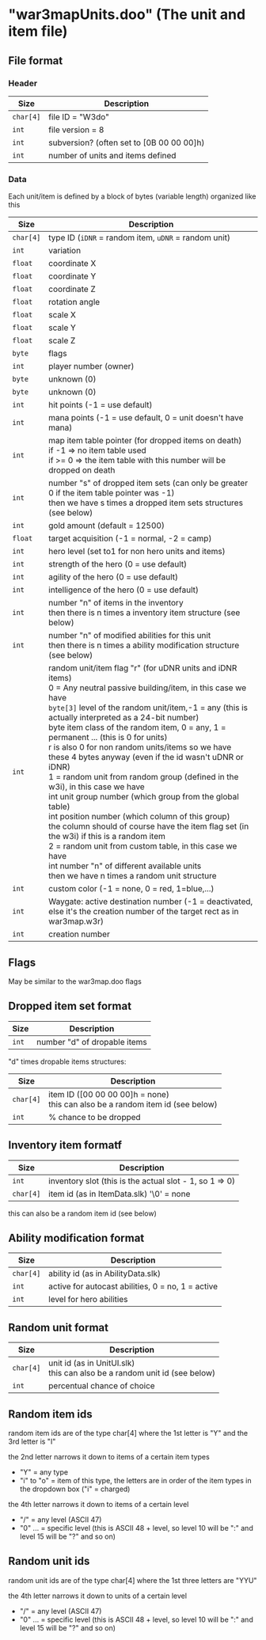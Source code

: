 # "war3mapUnits.doo" (The unit and item file)

## File format
### Header
| Size | Description |
|------|------------|
| `char[4]` | file ID = "W3do" |
| `int` | file version = 8 |
| `int` | subversion? (often set to [0B 00 00 00]h) |
| `int` | number of units and items defined |

### Data
Each unit/item is defined by a block of bytes (variable length) organized like this

| Size | Description |
|------|------------|
| `char[4]` | type ID (`iDNR` = random item, `uDNR` = random unit) |
| `int` | variation |
| `float` | coordinate X |
| `float` | coordinate Y |
| `float` | coordinate Z |
| `float` | rotation angle |
| `float` | scale X |
| `float` | scale Y |
| `float` | scale Z |
| `byte` | flags |
| `int` | player number (owner) |
| `byte` | unknown (0) |
| `byte` | unknown (0) |
| `int` | hit points (-1 = use default) |
| `int` | mana points (-1 = use default, 0 = unit doesn't have mana) |
| `int` | map item table pointer (for dropped items on death) <br> if -1 => no item table used <br> if >= 0 => the item table with this number will be dropped on death |
| `int` | number "s" of dropped item sets (can only be greater 0 if the item table pointer was -1) <br> then we have s times a dropped item sets structures (see below) |
| `int` | gold amount (default = 12500) |
| `float` | target acquisition (-1 = normal, -2 = camp) |
| `int` | hero level (set to1 for non hero units and items) |
| `int` | strength of the hero (0 = use default) |
| `int` | agility of the hero (0 = use default) |
| `int` | intelligence of the hero (0 = use default) |
| `int` | number "n" of items in the inventory <br> then there is n times a inventory item structure (see below) |
| `int` | number "n" of modified abilities for this unit <br> then there is n times a ability modification structure (see below) |
| `int` | random unit/item flag "r" (for uDNR units and iDNR items) <br> 0 = Any neutral passive building/item, in this case we have <br> `byte[3]`  level of the random unit/item,-1 = any (this is actually interpreted as a 24-bit number) <br>   byte item class of the random item, 0 = any, 1 = permanent ... (this is 0 for units)<br> r is also 0 for non random units/items so we have these 4 bytes anyway (even if the id wasn't uDNR or iDNR)<br> 1 = random unit from random group (defined in the w3i), in this case we have<br> int unit group number (which group from the global table) <br>   int position number (which column of this group)<br>   the column should of course have the item flag set (in the w3i) if this is a random item<br> 2 = random unit from custom table, in this case we have<br>   int number "n" of different available units<br>   then we have n times a random unit structure
| `int` | custom color (-1 = none, 0 = red, 1=blue,...) |
| `int` | Waygate: active destination number (-1 = deactivated, else it's the creation number of the target rect as in war3map.w3r) |
| `int` | creation number |

## Flags
May be similar to the war3map.doo flags

## Dropped item set format
| Size | Description |
|------|------------|
| `int` | number "d" of dropable items |

"d" times dropable items structures:

| Size | Description |
|------|------------|
| `char[4]` | item ID ([00 00 00 00]h = none)<br>this can also be a random item id (see below) |
| `int` | % chance to be dropped |

## Inventory item formatf
| Size | Description |
|------|------------|
| `int` | inventory slot (this is the actual slot - 1, so 1 => 0) |
| `char[4]` | item id (as in ItemData.slk) '\0' = none |

this can also be a random item id (see below)

## Ability modification format
| Size | Description |
|------|------------|
| `char[4]` | ability id (as in AbilityData.slk) |
| `int` | active for autocast abilities, 0 = no, 1 = active |
| `int` | level for hero abilities |

## Random unit format
| Size | Description |
|------|------------|
| `char[4]` | unit id (as in UnitUI.slk)<br>this can also be a random unit id (see below) |
| `int` | percentual chance of choice |

## Random item ids
random item ids are of the type char[4] where the 1st letter is "Y" and the 3rd letter is "I"

the 2nd letter narrows it down to items of a certain item types

- "Y" = any type
- "i" to "o" = item of this type, the letters are in order of the item types in the dropdown box ("i" = charged)

the 4th letter narrows it down to items of a certain level

- "/" = any level (ASCII 47)
- "0" ... = specific level (this is ASCII 48 + level, so level 10 will be ":" and level 15 will be "?" and so on)

## Random unit ids
random unit ids are of the type char[4] where the 1st three letters are "YYU"

the 4th letter narrows it down to units of a certain level

- "/" = any level (ASCII 47)
- "0" ... = specific level (this is ASCII 48 + level, so level 10 will be ":" and level 15 will be "?" and so on)
